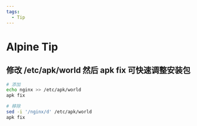 ```yaml
---
tags:
  - Tip
---
```


# Alpine Tip

## 修改 /etc/apk/world 然后 apk fix 可快速调整安装包

```bash
# 添加
echo nginx >> /etc/apk/world
apk fix

# 移除
sed -i '/nginx/d' /etc/apk/world
apk fix
```
